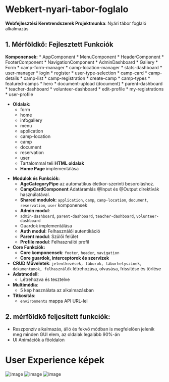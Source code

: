 # Webkert-nyari-tabor-foglalo
**Webfejlesztési Keretrendszerek Projektmunka**:
Nyári tábor foglaló alkalmazás

## **1. Mérföldkő: Fejlesztett Funkciók**
**Komponensek:**
    * AppComponent
    * MenuComponent
    * HeaderComponent
    * FooterComponent
    * NavigationComponent
    * AdminDashboard
    * Gallery
    * Form
    * camp-form-manager
    * camp-location-manager
    * stats-dashboard
    * user-manager
    * login
    * register
    * user-type-selection
    * camp-card
    * camp-details
    * camp-list
    * camp-registration
    * create-camp
    * camp-types
    * featured-camps
    * hero
    * document-upload (document)
    * parent-dashboard
    * teacher-dashboard
    * volunteer-dashboard
    * edit-profile
    * my-registrations
    * user-profile
* **Oldalak:**
    * form
    * home
    * infogallery
    * menu
    * application
    * camp-location
    * camp
    * document
    * reservation
    * user
  - Tartalommal teli **HTML oldalak**
  - **Home Page** implementálása
- **Modulok és Funkciók:**
  - **AgeCategoryPipe** az automatikus életkor-szerinti besoroláshoz.
  - **CampCardComponent** Adatáramlás @Input és @Output direktívák használatával.
  - **Shared modulok**: `application`, `camp`, `camp-location`, `document`, `reservation`, `user` komponensek
  - **Admin modul**: 
  - `admin-dashboard`, `parent-dashboard`, `teacher-dashboard`, `volunteer-dashboard` 
  - Guardok implementálása
  - **Auth modul**: Felhasználói autentikáció
  - **Parent modul**: Szülői felület
  - **Profile modul**: Felhasználói profil
- **Core Funkciók:**
  - **Core komponensek**: `footer`, `header`, `navigation`
  - **Core guardok, interceptorok és szervizek**
- **CRUD Műveletek**: `jelentkezések, táborok, táborhelyszínek, dokumentumok, felhasználók` létrehozása, olvasása, frissítése és törlése
- **Adatmodell**: 
  - Létrehozva és tesztelve
- **Multimédia**: 
  - 5 kép használata az alkalmazásban
- **Titkosítás**: 
  - `environments` mappa API URL-lel

## 2. mérföldkő feljesített funkciók:
- Reszponzív alkalmazás, álló és fekvő módban is megfelelően jelenik meg minden GUI elem, az oldalak legalább 90%-án
- UI Animációk a főoldalon

# **User Experience** képek
![image](https://github.com/user-attachments/assets/0ef3f7ee-782e-485d-9702-6766d0f299e3)
![image](https://github.com/user-attachments/assets/8e2128a1-e7b4-44d8-910c-2b032b7e7364)
![image](https://github.com/user-attachments/assets/df5ba2a2-a261-4758-b5f1-42d5940eca55)
